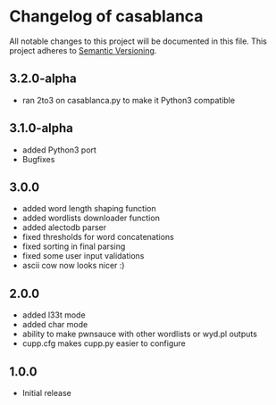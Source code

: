 # Changelog of casablanca

All notable changes to this project will be documented in this file.
This project adheres to [Semantic Versioning](http://semver.org/).

## 3.2.0-alpha

 - ran 2to3 on casablanca.py to make it Python3 compatible

## 3.1.0-alpha
 - added Python3 port
 - Bugfixes

## 3.0.0
 - added word length shaping function
 - added wordlists downloader function
 - added alectodb parser
 - fixed thresholds for word concatenations
 - fixed sorting in final parsing
 - fixed some user input validations
 - ascii cow now looks nicer :)

## 2.0.0
 - added l33t mode
 - added char mode
 - ability to make pwnsauce with other wordlists or wyd.pl outputs
 - cupp.cfg makes cupp.py easier to configure 


## 1.0.0
- Initial release

